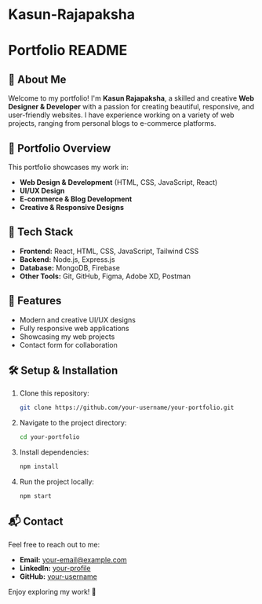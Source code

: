 # Kasun-Rajapaksha

# Portfolio README

## 🚀 About Me
Welcome to my portfolio! I'm **Kasun Rajapaksha**, a skilled and creative **Web Designer & Developer** with a passion for creating beautiful, responsive, and user-friendly websites. I have experience working on a variety of web projects, ranging from personal blogs to e-commerce platforms.

## 📂 Portfolio Overview
This portfolio showcases my work in:
- **Web Design & Development** (HTML, CSS, JavaScript, React)
- **UI/UX Design**
- **E-commerce & Blog Development**
- **Creative & Responsive Designs**

## 🔧 Tech Stack
- **Frontend:** React, HTML, CSS, JavaScript, Tailwind CSS
- **Backend:** Node.js, Express.js
- **Database:** MongoDB, Firebase
- **Other Tools:** Git, GitHub, Figma, Adobe XD, Postman

## 📌 Features
- Modern and creative UI/UX designs
- Fully responsive web applications
- Showcasing my web projects
- Contact form for collaboration

## 🛠️ Setup & Installation
1. Clone this repository:
   ```sh
   git clone https://github.com/your-username/your-portfolio.git
   ```
2. Navigate to the project directory:
   ```sh
   cd your-portfolio
   ```
3. Install dependencies:
   ```sh
   npm install
   ```
4. Run the project locally:
   ```sh
   npm start
   ```

## 📬 Contact
Feel free to reach out to me:
- **Email:** your-email@example.com
- **LinkedIn:** [your-profile](https://linkedin.com/in/your-profile)
- **GitHub:** [your-username](https://github.com/your-username)

Enjoy exploring my work! 🚀


